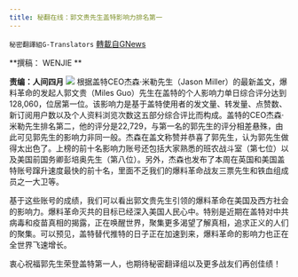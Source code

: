 ```yaml
---
title: 秘翻在线：郭文贵先生盖特影响力排名第一
---
```

`秘密翻譯組G-Translators` [轉載自GNews](https://gnews.org/zh-hans/1569234/)

**撰稿： WENJIE   **

**责编：人间四月**
![](https://assets.gnews.org/wp-content/uploads/2021/10/111.png)
根据盖特CEO杰森·米勒先生（Jason Miller）的最新盖文，爆料革命的发起人郭文贵（Miles Guo）先生在盖特的个人影响力单日综合评分达到128,060，位居第一位。该影响力是基于盖特使用者的发文量、转发量、点赞数、新订阅用户数以及个人资料浏览次数这五部分综合评比而构成。盖特的CEO杰森·米勒先生排名第二，他的评分是22,729，与第一名的郭先生的评分相差悬殊，由此可见郭先生的影响力非同一般。杰森在盖文称赞并恭喜了郭先生，认为郭先生做得太出色了。上榜的前十名影响力账号还包括大家熟悉的班农战斗室（第七位）以及美国前国务卿彭培奥先生（第八位）。另外，杰森也发布了本周在英国和美国盖特账号蹿升速度最快的前十名，里面不乏我们的爆料革命战友三票先生和铁血组成员之一大卫等。

基于这些账号的成绩，我们可以看出郭文贵先生引领的爆料革命在美国及西方社会的影响力。爆料革命灭共的目标已经深入美国人民心中。特别是近期在盖特对中共病毒和疫苗真相的揭露，正在唤醒世界，聚集更多渴望了解真相，追求正义的人们的聚集。可以预见，盖特替代推特的日子正在加速到来，爆料革命的影响力也正在全世界飞速增长。

衷心祝福郭先生荣登盖特第一人，也期待秘密翻译组以及更多战友们再创佳绩！
